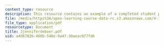 ```yaml
---
content_type: resource
description: This resource contains an example of a completed student project.
file: /media/https%3A/open-learning-course-data-rc.s3.amazonaws.com/4-301-introduction-to-the-visual-arts-spring-2007/a4d6703b460b540e9a4730aeac977fd6_2jenniferdeboer.pdf
file_type: application/pdf
resourcetype: Document
title: 2jenniferdeboer.pdf
uid: a4d6703b-460b-540e-9a47-30aeac977fd6
---
```

